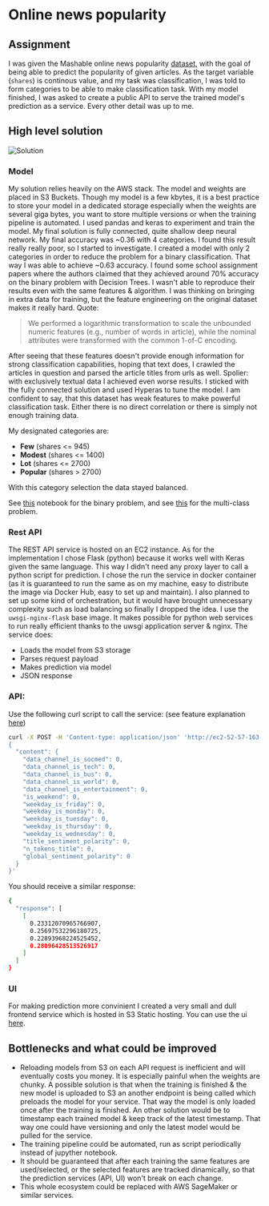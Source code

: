 # Online news popularity 

## Assignment
I was given the Mashable online news popularity [dataset](https://archive.ics.uci.edu/ml/datasets/online+news+popularity), with the goal of being able to predict the popularity of given articles. As the target variable (`shares`) is continous value, and my task was classification, I was told to form categories to be able to make classification task. With my model finished, I was asked to create a public API to serve the trained model's prediction as a service. Every other detail was up to me.

## High level solution

![Solution](https://github.com/nagypeterjob/online-news-popularity/blob/master/arch.png "Solution")

### Model
My solution relies heavily on the AWS stack. The model and weights are placed in S3 Buckets. Though my model is a few kbytes, it is a best practice to store your model in a dedicated storage especially when the weights are several giga bytes, you want to store multiple versions or when the training pipeline is automated.
I used pandas and keras to experiment and train the model. My final solution is fully connected, quite shallow deep neural network. My final accuracy was ~0.36 with 4 categories. I found this result really really poor, so I started to investigate. I created a model with only 2 categories in order to reduce the problem for a binary classification. That way I was able to achieve ~0.63 accuracy. I found some school assignment papers where the authors claimed that they achieved around 70% accuracy on the binary problem with Decision Trees. I wasn't able to reproduce their results even with the same features & algorithm. I was thinking on bringing in extra data for training, but the feature engineering on the original dataset makes it really hard. Quote:
>We performed a logarithmic transformation to scale the unbounded numeric features (e.g., number of words in article), while the nominal attributes were transformed with the common 1-of-C encoding.

After seeing that these features doesn't provide enough information for strong classification capabilities, hoping that text does, I crawled the articles in question and parsed the article titles from urls as well. Spolier: with exclusively textual data I achieved even worse results. I sticked with the fully connected solution and used Hyperas to tune the model. I am confident to say, that this dataset has weak features to make powerful classification task. Either there is no direct correlation or there is simply not enough training data.

My designated categories are:
- **Few** (shares <= 945)
- **Modest** (shares <= 1400)
- **Lot** (shares <= 2700)
- **Popular** (shares > 2700)

With this category selection the data stayed balanced.

See [this](https://github.com/nagypeterjob/online-news-popularity/blob/master/network/fully_connected_binary.ipynb) notebook for the binary problem, and see [this](https://github.com/nagypeterjob/online-news-popularity/blob/master/network/fully_connected_multi.ipynb) for the multi-class problem.

### Rest API
The REST API service is hosted on an EC2 instance. As for the implementation I chose Flask (python) because it works well with Keras given the same language. This way I didn't need any proxy layer to call a python script for prediction. I chose the run the service in docker container (as it is guaranteed to run the same as on my machine, easy to distribute the image via Docker Hub, easy to set up and maintain). I also planned to set up some kind of orchestration, but it would have brought unnecessary complexity such as load balancing so finally I dropped the idea. I use the `uwsgi-nginx-flask` base image. It makes possible for python web services to run really efficient thanks to the uwsgi application server & nginx. 
The service does:
- Loads the model from S3 storage
- Parses request payload
- Makes prediction via model
- JSON response

### API:

Use the following curl script to call the service: (see feature explanation [here](https://archive.ics.uci.edu/ml/datasets/online+news+popularity))
```bash
curl -X POST -H 'Content-type: application/json' 'http://ec2-52-57-163-24.eu-central-1.compute.amazonaws.com/predict' -d '
{
  "content": {
    "data_channel_is_socmed": 0,
    "data_channel_is_tech": 0,
    "data_channel_is_bus": 0,
    "data_channel_is_world": 0,
    "data_channel_is_entertainment": 0,
    "is_weekend": 0,
    "weekday_is_friday": 0,
    "weekday_is_monday": 0,
    "weekday_is_tuesday": 0,
    "weekday_is_thursday": 0,
    "weekday_is_wednesday": 0,
    "title_sentiment_polarity": 0,
    "n_tokens_title": 0,
    "global_sentiment_polarity": 0
  }
}'
```
You should receive a similar response:
```bash
{
  "response": [
    [
      0.23312070965766907,
      0.25697532296180725,
      0.22893968224525452,
      0.28096428513526917
    ]
  ]
}
```

### UI
For making prediction more convinient I created a very small and dull frontend service which is hosted in S3 Static hosting.
You can use the ui [here](http://lmi-frontend-bucket.s3-website.eu-central-1.amazonaws.com/).

## Bottlenecks and what could be improved
- Reloading models from S3 on each API request is inefficient and will eventually costs you money. It is especially painful when the weights are chunky. A possible solution is that when the training is finished & the new model is uploaded to S3 an another endpoint is being called which preloads the model for your service. That way the model is only loaded once after the training is finished. An other solution would be to timestamp each trained model & keep track of the latest timestamp. That way one could have versioning and only the latest model would be pulled for the service.
- The training pipeline could be automated, run as script periodically instead of jupyther notebook. 
- It should be guaranteed that after each training the same features are used/selected, or the selected features are tracked dinamically, so that the prediction services (API, UI) won't break on each change.
- This whole ecosystem could be replaced with AWS SageMaker or similar services.
